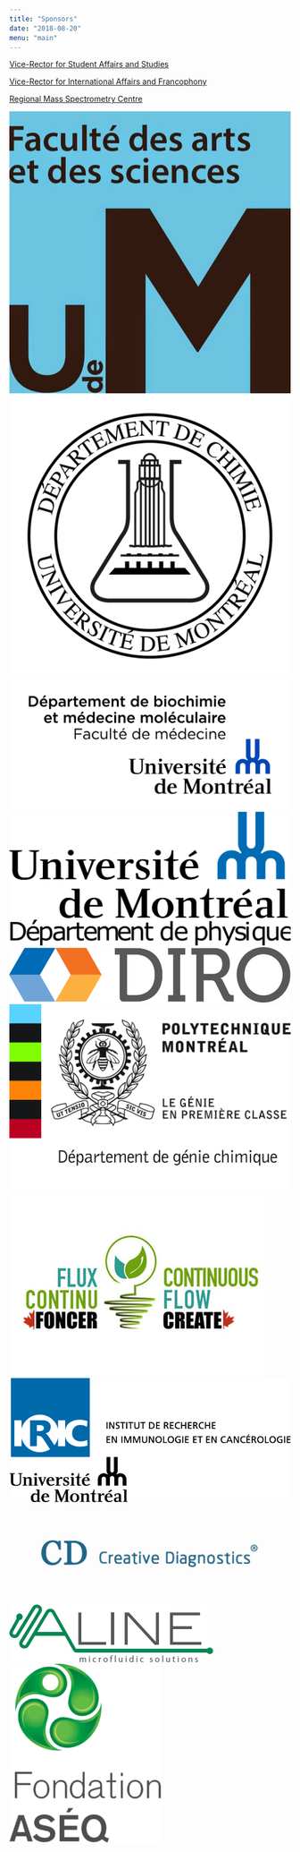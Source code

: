 ```yaml
---
title: "Sponsors"
date: "2018-08-20"
menu: "main"
---
```


<!--more-->

[Vice-Rector for Student Affairs and Studies](//recteur.umontreal.ca/equipe-de-direction/vice-rectrice-aux-affaires-etudiantes-et-aux-etudes/equipe)

[Vice-Rector for International Affairs and Francophony](//recteur.umontreal.ca/equipe-de-direction/vice-recteur-aux-affaires-internationales-et-a-la-francophonie/equipe)

[Regional Mass Spectrometry Centre](//en.chimie.umontreal.ca/research/the-departments-analysis-services/regional-mass-spectrometry-centre)

[![Faculty of Arts and Science](../images/sponsors/fas.jpg)](//fas.umontreal.ca)
[![Department of Chemistry](../images/sponsors/chimie.jpg)](//en.chimie.umontreal.ca)
[![Department of Biochemistry and Molecular Medecine](../images/sponsors/biochimie.png)](//biochimie.umontreal.ca/en)
[![Department of Physics](../images/sponsors/physique.png)](//en.phys.umontreal.ca)
[![Department of Computer Science and Operations Research](../images/sponsors/diro.png)](//en.diro.umontreal.ca)
[![Department of Chemical Engineering](../images/sponsors/genie_chimique.jpg)](http://polymtl.ca/gch/en)
[![CREATE Program in Continuous Flow Science](../images/sponsors/create.jpg)](http://fluxcontinu.umontreal.ca/home.html)
[![Institute for Research in Immunology and Cancer](../images/sponsors/iric.png)](//iric.ca/en)
[![Creative Diagnostics](../images/sponsors/creative_diagnostics.jpg)](//creative-diagnostics.com)
[![ALine](../images/sponsors/aline.png)](//alineinc.com)
[![ASEQ foundation](../images/sponsors/aseq.png)](http://fondationaseq.com/en)
